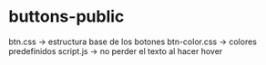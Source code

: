 # buttons-public
btn.css -> estructura base de los botones
btn-color.css -> colores predefinidos
script.js -> no perder el texto al hacer hover
